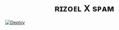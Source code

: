 
<h1 align="center">
  <b>ʀɪᴢᴏᴇʟ X sᴘᴀᴍ</b>
</h1>

[![Deploy](https://www.herokucdn.com/deploy/button.svg)](https://heroku.com/deploy?template=https://github.com/srikanta309/spambot)
